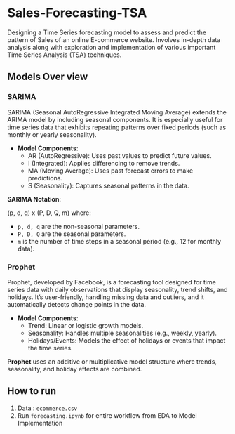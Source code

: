 
# Sales-Forecasting-TSA
Designing a Time Series forecasting model to assess and predict the pattern of Sales of an online E-commerce website. Involves in-depth data analysis along with exploration and implementation of various important Time Series Analysis (TSA) techniques.

## Models Over view
### SARIMA

SARIMA (Seasonal AutoRegressive Integrated Moving Average) extends the ARIMA model by including seasonal components. It is especially useful for time series data that exhibits repeating patterns over fixed periods (such as monthly or yearly seasonality).

- **Model Components**:
  - AR (AutoRegressive): Uses past values to predict future values.
  - I (Integrated): Applies differencing to remove trends.
  - MA (Moving Average): Uses past forecast errors to make predictions.
  - S (Seasonality): Captures seasonal patterns in the data.

**SARIMA Notation**: 

(p, d, q) x (P, D, Q, m)
where:
- `p, d, q` are the non-seasonal parameters.
- `P, D, Q` are the seasonal parameters.
- `m` is the number of time steps in a seasonal period (e.g., 12 for monthly data).

### Prophet

Prophet, developed by Facebook, is a forecasting tool designed for time series data with daily observations that display seasonality, trend shifts, and holidays. It’s user-friendly, handling missing data and outliers, and it automatically detects change points in the data.

- **Model Components**:
  - Trend: Linear or logistic growth models.
  - Seasonality: Handles multiple seasonalities (e.g., weekly, yearly).
  - Holidays/Events: Models the effect of holidays or events that impact the time series.

**Prophet** uses an additive or multiplicative model structure where trends, seasonality, and holiday effects are combined.

## How to run

1. Data : ``` ecommerce.csv ```
2. Run ```forecasting.ipynb``` for entire workflow from EDA to Model Implementation
